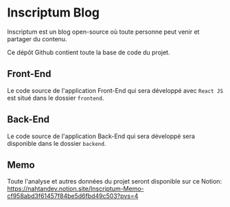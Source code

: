 # Inscriptum Blog 

Inscriptum est un blog open-source où toute personne peut venir et partager du contenu.

Ce dépôt Github contient toute la base de code du projet.

## Front-End

Le code source de l'application Front-End qui sera développé avec `React JS` est situé dans le dossier ``frontend``.

## Back-End

Le code source de l'application Back-End qui sera développé sera disponible dans le dossier ``backend``.

## Memo

Toute l'analyse et autres données du projet seront disponible sur ce Notion: <https://nahtandev.notion.site/Inscriptum-Memo-cf958abd3f61457f84be5d6fbd49c503?pvs=4>
